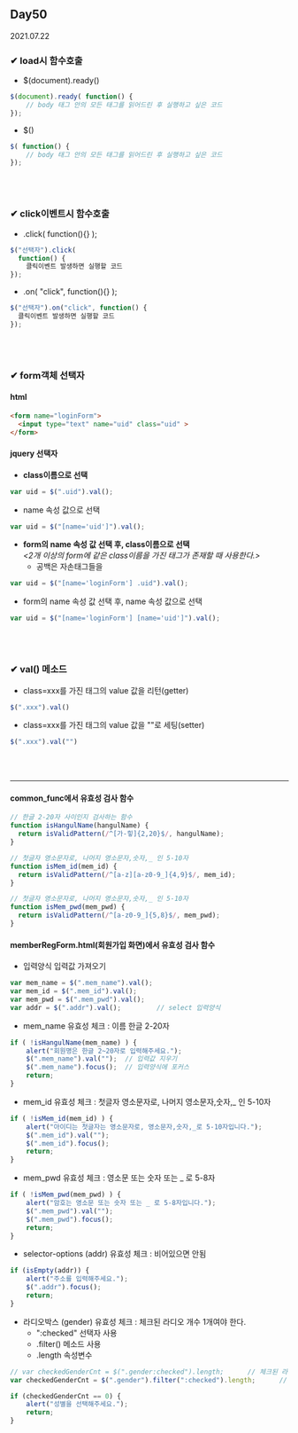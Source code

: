 ## Day50
2021.07.22

### ✔ load시 함수호출
- $(document).ready()
```javascript
$(document).ready( function() {
    // body 태그 안의 모든 태그를 읽어드린 후 실행하고 싶은 코드 
});
```

- $()
```javascript
$( function() {
    // body 태그 안의 모든 태그를 읽어드린 후 실행하고 싶은 코드 
});
```


<br><br>
### ✔ click이벤트시 함수호출
- .click( function(){} );
```javascript
$("선택자").click(
  function() {
    클릭이벤트 발생하면 실행할 코드
});
```

- .on( "click", function(){} );
```javascript
$("선택자").on("click", function() {
  클릭이벤트 발생하면 실행할 코드
});
```

<br><br>
### ✔ form객체 선택자
#### html
```html
<form name="loginForm">
  <input type="text" name="uid" class="uid" >
</form>
```

#### jquery 선택자
- **class이름으로 선택**
```javascript
var uid = $(".uid").val();
```
- name 속성 값으로 선택
```javascript
var uid = $("[name='uid']").val();
```
- **form의 name 속성 값 선택 후, class이름으로 선택**  
*<2개 이상의 form에 같은 class이름을 가진 태그가 존재할 때 사용한다.>*
    - 공백은 자손태그들을 
```javascript
var uid = $("[name='loginForm'] .uid").val();  
```
- form의 name 속성 값 선택 후, name 속성 값으로 선택
```javascript
var uid = $("[name='loginForm'] [name='uid']").val();
```


<br><br>
### ✔ val() 메소드
- class=xxx를 가진 태그의 value 값을 리턴(getter)
```javascript
$(".xxx").val()
```
- class=xxx를 가진 태그의 value 값을 ""로 세팅(setter)
```javascript
$(".xxx").val("")
```

<br><br>
<hr>

#### common_func에서 유효성 검사 함수
```javascript
// 한글 2-20자 사이인지 검사하는 함수
function isHangulName(hangulName) {
  return isValidPattern(/^[가-힣]{2,20}$/, hangulName);
}

// 첫글자 영소문자로, 나머지 영소문자,숫자,_ 인 5-10자
function isMem_id(mem_id) {
  return isValidPattern(/^[a-z][a-z0-9_]{4,9}$/, mem_id);
}

// 첫글자 영소문자로, 나머지 영소문자,숫자,_ 인 5-10자
function isMem_pwd(mem_pwd) {
  return isValidPattern(/^[a-z0-9_]{5,8}$/, mem_pwd);
}
```

#### memberRegForm.html(회원가입 화면)에서 유효성 검사 함수

- 입력양식 입력값 가져오기
```javascript
var mem_name = $(".mem_name").val();
var mem_id = $(".mem_id").val();
var mem_pwd = $(".mem_pwd").val();
var addr = $(".addr").val();         // select 입력양식
```


- mem_name 유효성 체크 : 이름 한글 2-20자
```javascript
if ( !isHangulName(mem_name) ) {
    alert("회원명은 한글 2~20자로 입력해주세요.");
    $(".mem_name").val("");  // 입력값 지우기
    $(".mem_name").focus();  // 입력양식에 포커스
    return;
}
```

- mem_id 유효성 체크 : 첫글자 영소문자로, 나머지 영소문자,숫자,_ 인 5-10자
```javascript
if ( !isMem_id(mem_id) ) {
    alert("아이디는 첫글자는 영소문자로, 영소문자,숫자,_로 5-10자입니다.");
    $(".mem_id").val("");
    $(".mem_id").focus();
    return;
}
```

- mem_pwd 유효성 체크 : 영소문 또는 숫자 또는 _ 로 5-8자
```javascript
if ( !isMem_pwd(mem_pwd) ) {
    alert("암호는 영소문 또는 숫자 또는 _ 로 5-8자입니다.");
    $(".mem_pwd").val("");
    $(".mem_pwd").focus();
    return;
}
```

- selector-options (addr) 유효성 체크 : 비어있으면 안됨
```javascript
if (isEmpty(addr)) {
    alert("주소를 입력해주세요.");
    $(".addr").focus();
    return;
}
```

- 라디오박스 (gender) 유효성 체크 : 체크된 라디오 개수 1개여야 한다.
  - ":checked" 선택자 사용
  - .filter() 메소드 사용
  - .length 속성변수 
```javascript
// var checkedGenderCnt = $(".gender:checked").length;      // 체크된 라디오버튼 개수
var checkedGenderCnt = $(".gender").filter(":checked").length;      // 체크된 라디오버튼 개수

if (checkedGenderCnt == 0) {
    alert("성별을 선택해주세요.");
    return;
}
```





